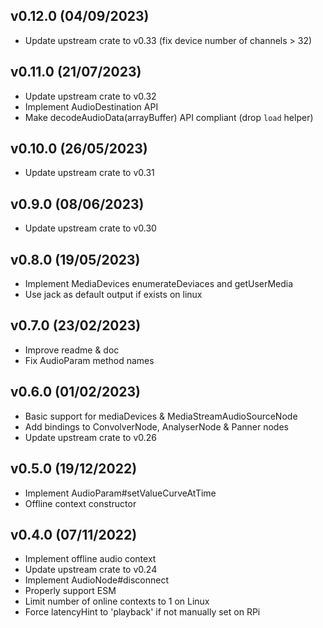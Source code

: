 ## v0.12.0 (04/09/2023)

- Update upstream crate to v0.33 (fix device number of channels > 32)

## v0.11.0 (21/07/2023)

- Update upstream crate to v0.32
- Implement AudioDestination API
- Make decodeAudioData(arrayBuffer) API compliant (drop `load` helper)

## v0.10.0 (26/05/2023)

- Update upstream crate to v0.31

## v0.9.0 (08/06/2023)

- Update upstream crate to v0.30

## v0.8.0 (19/05/2023)

- Implement MediaDevices enumerateDeviaces and getUserMedia
- Use jack as default output if exists on linux

## v0.7.0 (23/02/2023)

- Improve readme & doc
- Fix AudioParam method names

## v0.6.0 (01/02/2023)

- Basic support for mediaDevices & MediaStreamAudioSourceNode
- Add bindings to ConvolverNode, AnalyserNode & Panner nodes
- Update upstream crate to v0.26

## v0.5.0 (19/12/2022)

- Implement AudioParam#setValueCurveAtTime
- Offline context constructor 

## v0.4.0 (07/11/2022)

- Implement offline audio context
- Update upstream crate to v0.24 
- Implement AudioNode#disconnect
- Properly support ESM
- Limit number of online contexts to 1 on Linux
- Force latencyHint to 'playback' if not manually set on RPi
